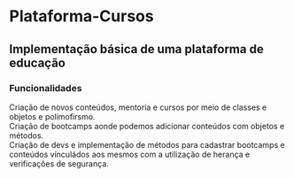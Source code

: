 # Plataforma-Cursos
<h2>Implementação básica de uma plataforma de educação </h2>

<h3> Funcionalidades </h3>

Criação de novos conteúdos, mentoria e cursos por meio de classes e objetos e polimofirsmo.<br> 
Criação de bootcamps aonde podemos adicionar conteúdos com objetos e métodos. <br>
Criação de devs e implementação de métodos para cadastrar bootcamps e conteúdos vinculádos aos mesmos com a utilização de herança e 
verificações de segurança.